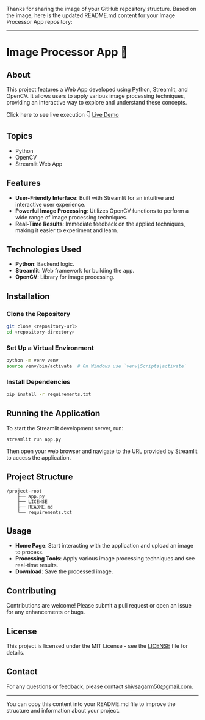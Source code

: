Thanks for sharing the image of your GitHub repository structure. Based on the image, here is the updated README.md content for your Image Processor App repository:

---

# Image Processor App 📸

## About

This project features a Web App developed using Python, Streamlit, and OpenCV. It allows users to apply various image processing techniques, providing an interactive way to explore and understand these concepts. 

Click here to see live execution 👇
[Live Demo](https://bit.ly/image-processing-app)

## Topics

- Python
- OpenCV
- Streamlit Web App

## Features

- **User-Friendly Interface**: Built with Streamlit for an intuitive and interactive user experience.
- **Powerful Image Processing**: Utilizes OpenCV functions to perform a wide range of image processing techniques.
- **Real-Time Results**: Immediate feedback on the applied techniques, making it easier to experiment and learn.

## Technologies Used

- **Python**: Backend logic.
- **Streamlit**: Web framework for building the app.
- **OpenCV**: Library for image processing.

## Installation

### Clone the Repository

```bash
git clone <repository-url>
cd <repository-directory>
```

### Set Up a Virtual Environment

```bash
python -m venv venv
source venv/bin/activate  # On Windows use `venv\Scripts\activate`
```

### Install Dependencies

```bash
pip install -r requirements.txt
```

## Running the Application

To start the Streamlit development server, run:

```bash
streamlit run app.py
```

Then open your web browser and navigate to the URL provided by Streamlit to access the application.

## Project Structure

```
/project-root
    ├── app.py
    ├── LICENSE
    ├── README.md
    └── requirements.txt
```

## Usage

- **Home Page**: Start interacting with the application and upload an image to process.
- **Processing Tools**: Apply various image processing techniques and see real-time results.
- **Download**: Save the processed image.

## Contributing

Contributions are welcome! Please submit a pull request or open an issue for any enhancements or bugs.

## License

This project is licensed under the MIT License - see the [LICENSE](LICENSE) file for details.

## Contact

For any questions or feedback, please contact [shivsagarm50@gmail.com](mailto:shivsagarm50@gmail.com).

---

You can copy this content into your README.md file to improve the structure and information about your project.
